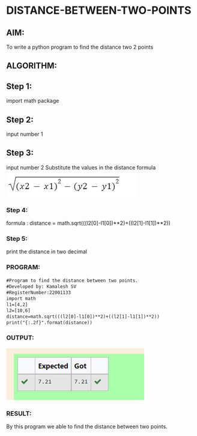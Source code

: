 # DISTANCE-BETWEEN-TWO-POINTS

## AIM:
To write a python program to find the distance two 2 points
## ALGORITHM:
## Step 1: 
import math package
## Step 2: 
input number 1
## Step 3: 
input number 2
Substitute the values in the distance formula  ![formula](/formula.png)
### Step 4:
formula : distance = math.sqrt(((l2[0]-l1[0])**2)+((l2[1]-l1[1])**2))
### Step 5:
print the distance in two decimal
### PROGRAM:
 ```
 #Program to find the distance between two points.
#Developed by: Kamalesh SV
#RegisterNumber:22001133
import math
l1=[4,2]
l2=[10,6]
distance=math.sqrt(((l2[0]-l1[0])**2)+((l2[1]-l1[1])**2))
print("{:.2f}".format(distance))
```
### OUTPUT:
![OUTPUT](./OUTPUT2.png)


### RESULT:
By this program we able to find the distance between two points.
